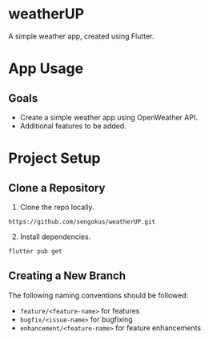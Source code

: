 # weatherUP
A simple weather app, created using Flutter.

# App Usage
## Goals
* Create a simple weather app using OpenWeather API.
* Additional features to be added.

# Project Setup
## Clone a Repository
1. Clone the repo locally.
```
https://github.com/sengokus/weatherUP.git
```
2. Install dependencies. 
```
flutter pub get
```

## Creating a New Branch
The following naming conventions should be followed:
* ```feature/<feature-name>``` for features
* ```bugfix/<issue-name>``` for bugfixing
* ```enhancement/<feature-name>``` for feature enhancements
